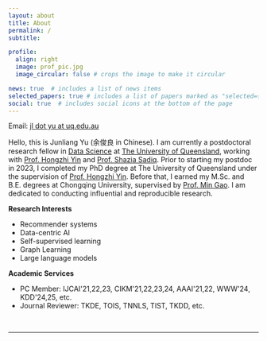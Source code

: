 ```yaml
---
layout: about
title: About
permalink: /
subtitle:

profile:
  align: right
  image: prof_pic.jpg
  image_circular: false # crops the image to make it circular

news: true  # includes a list of news items
selected_papers: true # includes a list of papers marked as "selected={true}"
social: true  # includes social icons at the bottom of the page
---
```

Email: <a href="">jl dot yu at uq.edu.au</a> 

Hello, this is Junliang Yu (余俊良 in Chinese). I am currently a postdoctoral research fellow in [Data Science](https://itee.uq.edu.au/data-science) at [The University of Queensland](https://www.uq.edu.au/), working with [Prof. Hongzhi Yin](https://sites.google.com/view/hongzhi-yin/home) and [Prof. Shazia Sadiq](https://scholar.google.com/citations?user=1Jo0EmIAAAAJ&hl=en). Prior to starting my postdoc in 2023, I completed my PhD degree at The University of Queensland under the supervision of [Prof. Hongzhi Yin](https://sites.google.com/view/hongzhi-yin/home). Before that, I earned my M.Sc. and B.E. degrees at Chongqing University, supervised by [Prof. Min Gao](http://www.cse.cqu.edu.cn/info/2095/7111.htm). I am dedicated to conducting influential and reproducible research. 

<b>Research Interests</b>
+ Recommender systems
+ Data-centric AI
+ Self-supervised learning
+ Graph Learning
+ Large language models

<b>Academic Services</b>
+ PC Member: IJCAI'21,22,23, CIKM'21,22,23,24, AAAI'21,22, WWW'24, KDD'24,25, etc.
+ Journal Reviewer: TKDE, TOIS, TNNLS, TIST, TKDD, etc.

<br>
<hr>
